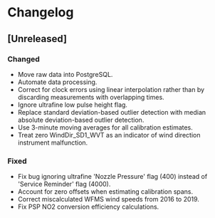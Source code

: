 # Changelog

## [Unreleased]
### Changed
- Move raw data into PostgreSQL.
- Automate data processing.
- Correct for clock errors using linear interpolation rather than by
  discarding measurements with overlapping times.
- Ignore ultrafine low pulse height flag.
- Replace standard deviation-based outlier detection with median
  absolute deviation-based outlier detection.
- Use 3-minute moving averages for all calibration estimates.
- Treat zero WindDir\_SD1\_WVT as an indicator of wind direction
  instrument malfunction.

### Fixed
- Fix bug ignoring ultrafine 'Nozzle Pressure' flag (400) instead of
  'Service Reminder' flag (4000).
- Account for zero offsets when estimating calibration spans.
- Correct miscalculated WFMS wind speeds from 2016 to 2019.
- Fix PSP NO2 conversion efficiency calculations.
